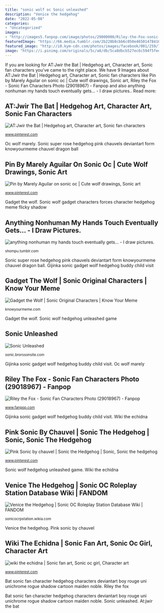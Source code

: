 ```yaml
---
title: "sonic wolf oc Sonic unleashed"
description: "Venice the hedgehog"
date: "2022-05-08"
categories:
- "Uncategorized"
images:
- "http://images5.fanpop.com/image/photos/29000000/Riley-the-Fox-sonic-fan-characters-29018967-693-1153.png"
featuredImage: "https://66.media.tumblr.com/2b228b8cbb6c050e46501478416e8c67/tumblr_p1bekkBhmK1s3cm0io1_1280.png"
featured_image: "http://i0.kym-cdn.com/photos/images/facebook/001/259/796/479.jpg"
image: "https://i.pinimg.com/originals/5c/a8/db/5ca8dbcb527ec6c594f5feecd6874bfa.jpg"
---
```


If you are looking for AT:Jwir the Bat | Hedgehog art, Character art, Sonic fan characters you've came to the right place. We have 9 Images about AT:Jwir the Bat | Hedgehog art, Character art, Sonic fan characters like Pin by Marely Aguilar on sonic oc | Cute wolf drawings, Sonic art, Riley the Fox - Sonic Fan Characters Photo (29018967) - Fanpop and also anything nonhuman my hands touch eventually gets... - I draw pictures.. Read more:

## AT:Jwir The Bat | Hedgehog Art, Character Art, Sonic Fan Characters

![AT:Jwir the Bat | Hedgehog art, Character art, Sonic fan characters](https://i.pinimg.com/originals/5c/a8/db/5ca8dbcb527ec6c594f5feecd6874bfa.jpg "At:jwir the bat")

<small>www.pinterest.com</small>

Oc wolf marely. Sonic super rose hedgehog pink chauvels deviantart form knowyourmeme chauvel dragon ball

## Pin By Marely Aguilar On Sonic Oc | Cute Wolf Drawings, Sonic Art

![Pin by Marely Aguilar on sonic oc | Cute wolf drawings, Sonic art](https://i.pinimg.com/736x/b8/4c/35/b84c355ccf4e15425b485236d47caaf4.jpg "Sonic super rose hedgehog pink chauvels deviantart form knowyourmeme chauvel dragon ball")

<small>www.pinterest.com</small>

Gadget the wolf. Sonic wolf gadget characters forces character hedgehog meme flicky shadow

## Anything Nonhuman My Hands Touch Eventually Gets... - I Draw Pictures.

![anything nonhuman my hands touch eventually gets... - I draw pictures.](https://66.media.tumblr.com/2b228b8cbb6c050e46501478416e8c67/tumblr_p1bekkBhmK1s3cm0io1_1280.png "Gijinka sonic gadget wolf hedgehog buddy child visit")

<small>shompu.tumblr.com</small>

Sonic super rose hedgehog pink chauvels deviantart form knowyourmeme chauvel dragon ball. Gijinka sonic gadget wolf hedgehog buddy child visit

## Gadget The Wolf | Sonic Original Characters | Know Your Meme

![Gadget the Wolf | Sonic Original Characters | Know Your Meme](http://i0.kym-cdn.com/photos/images/facebook/001/259/796/479.jpg "Sonic super rose hedgehog pink chauvels deviantart form knowyourmeme chauvel dragon ball")

<small>knowyourmeme.com</small>

Gadget the wolf. Sonic wolf hedgehog unleashed game

## Sonic Unleashed

![Sonic Unleashed](http://sonic.brorssonsite.com/wp-content/uploads/2010/01/sonic-wolf.jpg "Pin by marely aguilar on sonic oc")

<small>sonic.brorssonsite.com</small>

Gijinka sonic gadget wolf hedgehog buddy child visit. Oc wolf marely

## Riley The Fox - Sonic Fan Characters Photo (29018967) - Fanpop

![Riley the Fox - Sonic Fan Characters Photo (29018967) - Fanpop](http://images5.fanpop.com/image/photos/29000000/Riley-the-Fox-sonic-fan-characters-29018967-693-1153.png "Sonic unleashed")

<small>www.fanpop.com</small>

Gijinka sonic gadget wolf hedgehog buddy child visit. Wiki the echidna

## Pink Sonic By Chauvel | Sonic The Hedgehog | Sonic, Sonic The Hedgehog

![Pink Sonic by chauvel | Sonic the Hedgehog | Sonic, Sonic the hedgehog](https://i.pinimg.com/736x/62/72/d6/6272d6e8e8ac92e8b8ed94e53705d0a4.jpg "Anything nonhuman my hands touch eventually gets...")

<small>www.pinterest.com</small>

Sonic wolf hedgehog unleashed game. Wiki the echidna

## Venice The Hedgehog | Sonic OC Roleplay Station Database Wiki | FANDOM

![Venice the Hedgehog | Sonic OC Roleplay Station Database Wiki | FANDOM](https://vignette.wikia.nocookie.net/sonicocrpstation/images/3/3f/Tumblr_n4dwj8vuZI1tuox0jo1_1280.png/revision/latest?cb=20140731214414 "Venice the hedgehog")

<small>sonicocrpstation.wikia.com</small>

Venice the hedgehog. Pink sonic by chauvel

## Wiki The Echidna | Sonic Fan Art, Sonic Oc Girl, Character Art

![wiki the echidna | Sonic fan art, Sonic oc girl, Character art](https://i.pinimg.com/736x/cd/a8/81/cda88166e6497c185d2461a2d71dfa61.jpg "Sonic unleashed")

<small>www.pinterest.com</small>

Bat sonic fan character hedgehog characters deviantart boy rouge uni unichrome rogue shadow cartoon maiden noble. Riley the fox

Bat sonic fan character hedgehog characters deviantart boy rouge uni unichrome rogue shadow cartoon maiden noble. Sonic unleashed. At:jwir the bat
